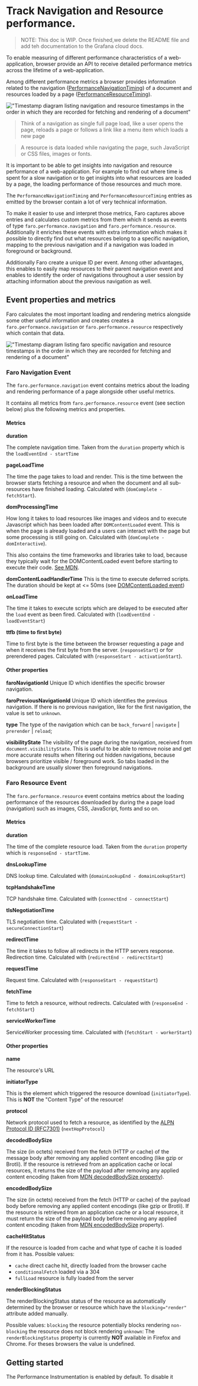 # Track Navigation and Resource performance.

> NOTE:
> This doc is WIP.
> Once finished,we delete the README file and add teh documentation to the Grafana cloud docs.

To enable measuring of different performance characteristics of a web-application, browser provide an
API to receive detailed performance metrics across the lifetime of a web-application.

Among different performance metrics a browser provides information related to the navigation ([PerformanceNavigationTiming](https://developer.mozilla.org/en-US/docs/Web/API/PerformanceNavigationTiming))
of a document and resources loaded by a page ([PerformanceResourceTiming](https://developer.mozilla.org/en-US/docs/Web/API/PerformanceResourceTiming)).

!["Timestamp diagram listing navigation and resource timestamps in the order in which they are recorded for fetching and rendering of a document"](./README_timestamp-diagram.svg)

> Think of a navigation as single full page load, like a user opens the page, reloads a page or follows a link like a menu item which loads a new page

> A resource is data loaded while navigating the page, such JavaScript or CSS files, images or fonts.

It is important to be able to get insights into navigation and resource performance of a web-application.
For example to find out where time is spent for a slow navigation or to get insights into what resources
are loaded by a page, the loading performance of those resources and much more.

The `PerformanceNavigationTiming` and `PerformanceResourceTiming` entries as emitted by the browser
contain a lot of very technical information.

To make it easier to use and interpret those metrics, Faro captures above entries and calculates custom
metrics from them which it sends as events of type `faro.performance.navigation` and `faro.performance.resource`.
Additionally it enriches these events with extra information which makes it possible to directly find out
what resources belong to a specific navigation, mapping to the previous navigation and if a navigation
was loaded in foreground or background.

Additionally Faro create a unique ID per event. Among other advantages, this enables to easily map
resources to their parent navigation event and enables to identify the order of navigations throughout
a user session by attaching information about the previous navigation as well.

## Event properties and metrics

Faro calculates the most important loading and rendering metrics alongside some other useful information
and creates creates a `faro.performance.navigation` or `faro.performance.resource` respectively which contain that data.

!["Timestamp diagram listing faro specific navigation and resource timestamps in the order in which they are recorded for fetching and rendering of a document"](./faro-timestamp-diagram.png)

### Faro Navigation Event

The `faro.performance.navigation` event contains metrics about the loading and rendering performance of
a page alongside other useful metrics.

It contains all metrics from `faro.performance.resource` event (see section below) plus the following
metrics and properties.

#### Metrics

**duration**

The complete navigation time.
Taken from the `duration` property which is the `loadEventEnd - startTime`

**pageLoadTime**

The time the page takes to load and render.
This is the time between the browser starts fetching a resource and when the document and all sub-resources have finished loading. Calculated with (`domComplete - fetchStart`).

**domProcessingTime**

How long it takes to load resources like images and videos and to execute Javascript which has been loaded after `DOMContentLoaded` event. This is when the page is already loaded and a users can interact with the page but some processing is still going on.
Calculated with (`domComplete - domInteractive`).

This also contains the time frameworks and libraries take to load, because they typically wait for the DOMContentLoaded event before starting to execute their code. [See MDN](https://developer.mozilla.org/en-US/docs/Web/API/PerformanceNavigationTiming/domContentLoadedEventEnd).

**domContentLoadHandlerTime**
This is the time to execute deferred scripts.
The duration should be kept at <= 50ms (see [DOMContentLoaded event](https://developer.mozilla.org/en-US/docs/Web/Performance/Navigation_and_resource_timings#domcontentloaded_event))

**onLoadTime**

The time it takes to execute scripts which are delayed to be executed after the `load` event as been fired.
Calculated with (`loadEventEnd - loadEventStart`)

**ttfb (time to first byte)**

Time to first byte is the time between the browser requesting a page and when it receives the first byte from the server.
(`responseStart`) or for prerendered pages. Calculated with (`responseStart - activationStart`).

#### Other properties

**faroNavigationId**
Unique ID which identifies the specific browser navigation.

**faroPreviousNavigationId**
Unique ID which identifies the previous navigation.
If there is no previous navigation, like for the first navigation, the value is set to `unknown`.

**type**
The type of the navigation which can be `back_forward` | `navigate` | `prerender` | `reload`;

**visibilityState**
The visibility of the page during the navigation, received from `document.visibilityState`.
This is useful to be able to remove noise and get more accurate results when filtering out hidden navigations, because browsers prioritize visible / foreground work. So tabs loaded in the background
are usually slower then foreground navigations.

### Faro Resource Event

The `faro.performance.resource` event contains metrics about the loading performance of the resources
downloaded by during the a page load (navigation) such as images, CSS, JavaScript, fonts and so on.

#### Metrics

**duration**

The time of the complete resource load.
Taken from the `duration` property which is `responseEnd - startTime`.

**dnsLookupTime**

DNS lookup time. Calculated with (`domainLookupEnd - domainLookupStart`)

**tcpHandshakeTime**

TCP handshake time. Calculated with (`connectEnd - connectStart`)

**tlsNegotiationTime**

TLS negotiation time. Calculated with (`requestStart - secureConnectionStart`)

**redirectTime**

The time it takes to follow all redirects in the HTTP servers response.
Redirection time. Calculated with (`redirectEnd - redirectStart`)

**requestTime**

Request time. Calculated with (`responseStart - requestStart`)

**fetchTime**

Time to fetch a resource, without redirects. Calculated with (`responseEnd - fetchStart`)

**serviceWorkerTime**

ServiceWorker processing time. Calculated with (`fetchStart - workerStart`)

#### Other properties

**name**

The resource's URL

**initiatorType**

This is the element which triggered the resource download (`initiatorType`).
This is **NOT** the "Content Type" of the resource!

**protocol**

Network protocol used to fetch a resource, as identified by the [ALPN Protocol ID (RFC7301)](https://www.iana.org/assignments/tls-extensiontype-values/tls-extensiontype-values.xhtml#alpn-protocol-ids) (`nextHopProtocol`)

**decodedBodySize**

The size (in octets) received from the fetch (HTTP or cache) of the message body after removing any applied content encoding (like gzip or Brotli). If the resource is retrieved from an application cache or local resources, it returns the size of the payload after removing any applied content encoding (taken from [MDN decodedBodySize property](https://developer.mozilla.org/en-US/docs/Web/API/PerformanceResourceTiming/decodedBodySize)).

**encodedBodySize**

The size (in octets) received from the fetch (HTTP or cache) of the payload body before removing any applied content encodings (like gzip or Brotli). If the resource is retrieved from an application cache or a local resource, it must return the size of the payload body before removing any applied content encoding (taken from [MDN encodedBodySize](https://developer.mozilla.org/en-US/docs/Web/API/PerformanceResourceTiming/encodedBodySize) property).

**cacheHitStatus**

If the resource is loaded from cache and what type of cache it is loaded from it has.
Possible values:

- `cache` direct cache hit, directly loaded from the browser cache
- `conditionalFetch` loaded via a 304
- `fullLoad` resource is fully loaded from the server

**renderBlockingStatus**

The renderBlockingStatus status of the resource as automatically determined by the browser or resource which have the `blocking="render"` attribute added manually.

Possible values:
`blocking` the resource potentially blocks rendering
`non-blocking` the resource does not block rendering
`unknown`: The `renderBlockingStatus` property is currently **NOT** available in Firefox and Chrome. For theses browsers the value is undefined.

## Getting started

The Performance Instrumentation is enabled by default.
To disable it
